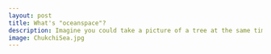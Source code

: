 ```yaml
---
layout: post
title: What's "oceanspace"? 
description: Imagine you could take a picture of a tree at the same time every single day. Over the course of a year, what would it look like? It would be green in summer and bare in winter (if your tree is in a place that has seasons). In the ocean, there are microscopic algae floating around with the waters' currents. These aquatic photosynthesizers are drifters, unlike the leaves on a tree that is fixed in place. Now imagine you can take a picture of the same place every day, but this time you pick a spot on the ocean. What would you see? You might see greener waters in the spring and summer when there's more algae, and bluer water in the winter when there's less algae. This is what ocean color satellites are monitoring. My alias is inspired by my previous academic research in stuyding the oceans from space. 
image: ChukchiSea.jpg
---
```

